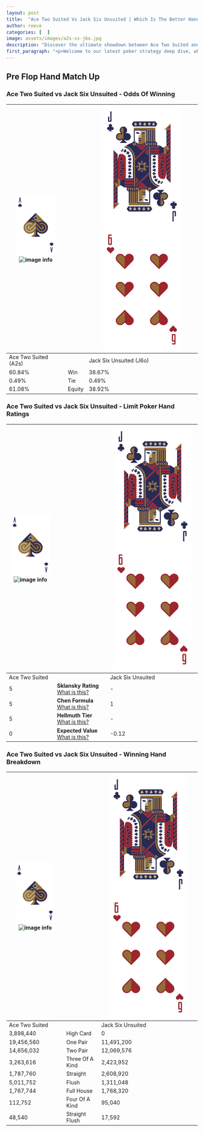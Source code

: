 ```yaml
---
layout: post
title:  "Ace Two Suited Vs Jack Six Unsuited | Which Is The Better Hand In Poker? A Complete Guide"
author: reece
categories: [  ]
image: assets/images/a2s-vs-j6o.jpg
description: "Discover the ultimate showdown between Ace Two Suited and Jack Six Unsuited in poker! Uncover the odds, strategies, and scenarios where one hand triumphs over the other. Get ready to up your poker game with this thrilling analysis."
first_paragraph: "<p>Welcome to our latest poker strategy deep dive, where we're pitting two distinct hands against each other in a high-stakes showdown: Ace Two Suited vs Jack Six Unsuited.</p><p>In the dynamic world of poker, every decision counts, and knowing which hand holds the upper hand is key to your success at the table.</p><p>In this article, we'll dissect these two hands, explore the scenarios where one dominates the other, and equip you with the knowledge to make strategic choices that can tip the odds in your favor.</p><p>Get ready to unravel the intriguing dynamics of these poker hands and elevate your game to new heights.</p>"
---
```




[comment]: # (sp0)

## Pre Flop Hand Match Up

<div class="table hand-ratings" markdown="1"> 



### Ace Two Suited vs Jack Six Unsuited - Odds Of Winning


    
| ![image info](assets/images/hand1/A.png) ![image info](assets/images/hand1/2s.png) |  | ![image info](assets/images/hand2/J.png) ![image info](assets/images/hand2/6o.png) |
| -------- | -------- | -------- |
| Ace Two Suited (A2s) |  | Jack Six Unsuited (J6o) |
| 60.84% | Win | 38.67% |
| 0.49% | Tie | 0.49% |
| 61.08% | Equity | 38.92% |




[comment]: # (sp1)



### Ace Two Suited vs Jack Six Unsuited - Limit Poker Hand Ratings


    
| ![image info](assets/images/hand1/A.png) ![image info](assets/images/hand1/2s.png) |  | ![image info](assets/images/hand2/J.png) ![image info](assets/images/hand2/6o.png) |
| -------- | -------- | -------- |
| Ace Two Suited |  | Jack Six Unsuited |
| 5 | **Sklansky Rating** [What is this?](/sklansky-rating-explained) | - |
| 5 | **Chen Formula** [What is this?](/chen-formula-explained) | 1 |
| 5 | **Hellmuth Tier** [What is this?](/Hellmuth-tier-explained) | - |
| 0 | **Expected Value** [What is this?](/expected-value-explained) | -0.12 |




[comment]: # (sp2)



### Ace Two Suited vs Jack Six Unsuited - Winning Hand Breakdown


    
| ![image info](assets/images/hand1/A.png) ![image info](assets/images/hand1/2s.png) |  | ![image info](assets/images/hand2/J.png) ![image info](assets/images/hand2/6o.png) |
| -------- | -------- | -------- |
| Ace Two Suited |  | Jack Six Unsuited |
| 3,898,440 | High Card | 0 |
| 19,456,560 | One Pair | 11,491,200 |
| 14,656,032 | Two Pair | 12,069,576 |
| 3,263,616 | Three Of A Kind | 2,423,952 |
| 1,787,760 | Straight | 2,608,920 |
| 5,011,752 | Flush | 1,311,048 |
| 1,767,744 | Full House | 1,768,320 |
| 112,752 | Four Of A Kind | 95,040 |
| 48,540 | Straight Flush | 17,592 |




[comment]: # (sp3)



</div>

[comment]: # (sp4)



[comment]: # (sp5)

